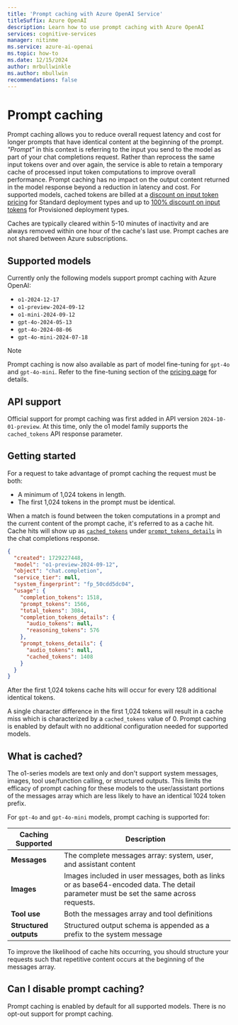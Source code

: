 ```yaml
---
title: 'Prompt caching with Azure OpenAI Service'
titleSuffix: Azure OpenAI
description: Learn how to use prompt caching with Azure OpenAI
services: cognitive-services
manager: nitinme
ms.service: azure-ai-openai
ms.topic: how-to
ms.date: 12/15/2024
author: mrbullwinkle
ms.author: mbullwin
recommendations: false
---
```


# Prompt caching

Prompt caching allows you to reduce overall request latency and cost for longer prompts that have identical content at the beginning of the prompt. *"Prompt"* in this context is referring to the input you send to the model as part of your chat completions request. Rather than reprocess the same input tokens over and over again, the service is able to retain a temporary cache of processed input token computations to improve overall performance. Prompt caching has no impact on the output content returned in the model response beyond a reduction in latency and cost. For supported models, cached tokens are billed at a [discount on input token pricing](https://azure.microsoft.com/pricing/details/cognitive-services/openai-service/) for Standard deployment types and up to [100% discount on input tokens](/azure/ai-services/openai/concepts/provisioned-throughput) for Provisioned deployment types.

Caches are typically cleared within 5-10 minutes of inactivity and are always removed within one hour of the cache's last use. Prompt caches are not shared between Azure subscriptions. 

## Supported models

Currently only the following models support prompt caching with Azure OpenAI:

- `o1-2024-12-17`
- `o1-preview-2024-09-12`
- `o1-mini-2024-09-12`
- `gpt-4o-2024-05-13`
- `gpt-4o-2024-08-06`
- `gpt-4o-mini-2024-07-18`

> [!NOTE]
> Prompt caching is now also available as part of model fine-tuning for `gpt-4o` and `gpt-4o-mini`. Refer to the fine-tuning section of the [pricing page](https://azure.microsoft.com/pricing/details/cognitive-services/openai-service/) for details.

## API support

Official support for prompt caching was first added in API version `2024-10-01-preview`. At this time, only the o1 model family supports the `cached_tokens` API response parameter.

## Getting started

For a request to take advantage of prompt caching the request must be both:

- A minimum of 1,024 tokens in length.
- The first 1,024 tokens in the prompt must be identical.

When a match is found between the token computations in a prompt and the current content of the prompt cache, it's referred to as a cache hit. Cache hits will show up as [`cached_tokens`](/azure/ai-services/openai/reference-preview#cached_tokens) under [`prompt_tokens_details`](/azure/ai-services/openai/reference-preview#properties-for-prompt_tokens_details) in the chat completions response.

```json
{
  "created": 1729227448,
  "model": "o1-preview-2024-09-12",
  "object": "chat.completion",
  "service_tier": null,
  "system_fingerprint": "fp_50cdd5dc04",
  "usage": {
    "completion_tokens": 1518,
    "prompt_tokens": 1566,
    "total_tokens": 3084,
    "completion_tokens_details": {
      "audio_tokens": null,
      "reasoning_tokens": 576
    },
    "prompt_tokens_details": {
      "audio_tokens": null,
      "cached_tokens": 1408
    }
  }
}
```

After the first 1,024 tokens cache hits will occur for every 128 additional identical tokens.

A single character difference in the first 1,024 tokens will result in a cache miss which is characterized by a `cached_tokens` value of 0. Prompt caching is enabled by default with no additional configuration needed for supported models.

## What is cached?

The o1-series models are text only and don't support system messages, images, tool use/function calling, or structured outputs. This limits the efficacy of prompt caching for these models to the user/assistant portions of the messages array which are less likely to have an identical 1024 token prefix.

For `gpt-4o` and `gpt-4o-mini` models, prompt caching is supported for:  

| **Caching Supported** | **Description** |
|--------|--------|
|**Messages** | The complete messages array: system, user, and assistant content |
|**Images** | Images included in user messages, both as links or as base64-encoded data. The detail parameter must be set the same across requests.
|**Tool use**| Both the messages array and tool definitions |
|**Structured outputs** | Structured output schema is appended as a prefix to the system message|

To improve the likelihood of cache hits occurring, you should structure your requests such that repetitive content occurs at the beginning of the messages array.

## Can I disable prompt caching?

Prompt caching is enabled by default for all supported models. There is no opt-out support for prompt caching. 
